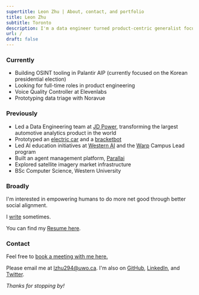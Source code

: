 ```yaml
---
supertitle: Leon Zhu | About, contact, and portfolio
title: Leon Zhu
subtitle: Toronto
description: I'm a data engineer turned product-centric generalist focused on social engineering.
url: /
draft: false
---
```



### Currently

- Building OSINT tooling in Palantir AIP (currently focused on the Korean presidential election)
- Looking for full-time roles in product engineering
- Voice Quality Controller at Elevenlabs
- Prototyping data triage with Noravue


### Previously

- Led a Data Engineering team at [JD Power](/portfolio/jdpower), transforming the largest automotive analytics product in the world
- Prototyped an [electric car](/portfolio/regen) and a <a href="https://x.com/sincethestudy/status/1889740418784334241" class="button ~info">bracketbot</a>
- Led AI education initiatives at [Western AI](/portfolio/wai) and the [Warp](/portfolio/warp) Campus Lead program
- Built an agent management platform, <a href="https://parallai.com" class="button ~info">Parallai</a>
- Explored satellite imagery market infrastructure 
- BSc Computer Science, Western University

### Broadly

I'm interested in empowering humans to do more net good through better social alignment. 

I [write](/blog) sometimes.

You can find my [Resume here](/resume).


### Contact

Feel free to <a href="https://cal.com/leonz" class="button ~info">book a meeting with me here.</a>

Please email me at [lzhu294@uwo.ca](mailto:bnleonz@gmail.com). I'm also on [GitHub](https://github.com/lehzhu), [LinkedIn](https://www.linkedin.com/in/leon-zhu/), and [Twitter](https://x.com/towheretobegin). 



_Thanks for stopping by!_
